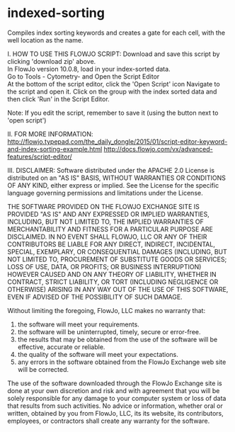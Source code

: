 # indexed-sorting
Compiles index sorting keywords and creates a gate for each cell, with the well location as the name.

I. HOW TO USE THIS FLOWJO SCRIPT: 
Download and save this script by clicking 'download zip' above.   
In FlowJo version 10.0.8, load in your index-sorted data.   
Go to Tools - Cytometry- and Open the Script Editor   
At the bottom of the script editor, click the 'Open Script' icon Navigate to the script and open it.
Click on the group with the index sorted data and then click 'Run' in the Script Editor.

Note: If you edit the script, remember to save it (using the button next to 'open script')

II. FOR MORE INFORMATION:
http://flowjo.typepad.com/the_daily_dongle/2015/01/script-editor-keyword-and-index-sorting-example.html
http://docs.flowjo.com/vx/advanced-features/script-editor/

III. DISCLAIMER: 
Software distributed under the APACHE 2.0 License is distributed on an "AS IS" BASIS, WITHOUT WARRANTIES OR CONDITIONS OF ANY KIND, either express or implied. See the License for the specific language governing permissions and limitations under the License. 

THE SOFTWARE PROVIDED ON THE FLOWJO EXCHANGE SITE IS PROVIDED "AS IS" AND ANY EXPRESSED OR IMPLIED WARRANTIES, INCLUDING, BUT NOT LIMITED TO, THE IMPLIED WARRANTIES OF MERCHANTABILITY AND FITNESS FOR A PARTICULAR PURPOSE ARE DISCLAIMED. IN NO EVENT SHALL FLOWJO, LLC OR ANY OF THEIR CONTRIBUTORS BE LIABLE FOR ANY DIRECT, INDIRECT, INCIDENTAL, SPECIAL, EXEMPLARY, OR CONSEQUENTIAL DAMAGES (INCLUDING, BUT NOT LIMITED TO, PROCUREMENT OF SUBSTITUTE GOODS OR SERVICES; LOSS OF USE, DATA, OR PROFITS; OR BUSINESS INTERRUPTION) HOWEVER CAUSED AND ON ANY THEORY OF LIABILITY, WHETHER IN CONTRACT, STRICT LIABILITY, OR TORT (INCLUDING NEGLIGENCE OR OTHERWISE) ARISING IN ANY WAY OUT OF THE USE OF THIS SOFTWARE, EVEN IF ADVISED OF THE POSSIBILITY OF SUCH DAMAGE.

Without limiting the foregoing, FlowJo, LLC makes no warranty that:
1. the software will meet your requirements.
2. the software will be uninterrupted, timely, secure or error-free.
3. the results that may be obtained from the use of the software will be effective, accurate or reliable.
4. the quality of the software will meet your expectations.
5. any errors in the software obtained from the FlowJo Exchange web site will be corrected.

The use of the software downloaded through the FlowJo Exchange site is done at your own discretion and risk and with agreement that you will be solely responsible for any damage to your computer system or loss of data that results from such activities. No advice or information, whether oral or written, obtained by you from FlowJo, LLC, its its website, its contributors, employees, or contractors shall create any warranty for the software.

